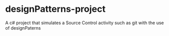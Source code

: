 # designPatterns-project
A c# project that simulates a Source Control activity such as git with the use of designPaterns
